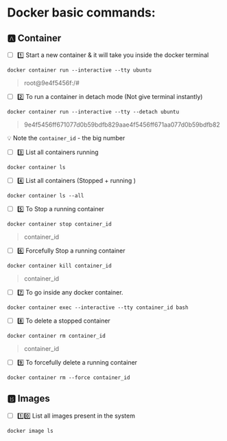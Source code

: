 # Docker basic commands:


## :a: Container

- [ ] :one: Start a new container & it will take you inside the docker terminal

```
docker container run --interactive --tty ubuntu
```
>root@9e4f5456f:/#

- [ ] :two: To run a container in detach mode (Not give terminal instantly) 

```
docker container run --interactive --tty --detach ubuntu
```
> 9e4f5456ff671077d0b59bdfb829aae4f5456ff671aa077d0b59bdfb82

:bulb: Note the `container_id` - the big number

- [ ] :three: List all containers running

```
docker container ls
```

- [ ] :four: List all containers (Stopped + running )

```
docker container ls --all
```

- [ ] :five: To Stop a running container

```
docker container stop container_id
```
> container_id

- [ ] :six: Forcefully Stop a running container

```
docker container kill container_id
```
> container_id

- [ ] :seven: To go inside any docker container.

```
docker container exec --interactive --tty container_id bash
```

- [ ] :eight: To delete a stopped container

```
docker container rm container_id
```
> container_id

- [ ] :nine: To forcefully delete a running container

```
docker container rm --force container_id
```

## :b: Images

- [ ] :one::zero: List all images present in the system

```
docker image ls
```


